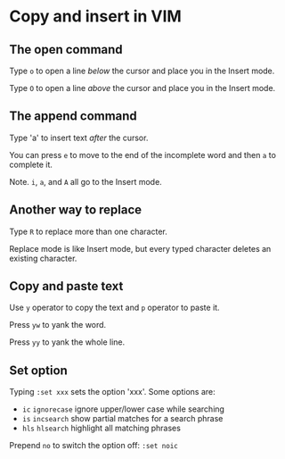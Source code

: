 # Copy and insert in VIM

## The open command

Type `o` to open a line *below* the cursor and place you in the Insert mode.

Type `O` to open a line *above* the cursor and place you in the Insert mode.

## The append command

Type 'a' to insert text *after* the cursor.

You can press `e` to move to the end of the incomplete word and then `a` to complete it.

Note. `i`, `a`, and `A` all go to the Insert mode.

## Another way to replace

Type `R` to replace more than one character.

Replace mode is like Insert mode, but every typed character deletes an existing character.

## Copy and paste text

Use `y` operator to copy the text and `p` operator to paste it.

Press `yw` to yank the word.

Press `yy` to yank the whole line.

## Set option

Typing `:set xxx` sets the option 'xxx'. Some options are:

- `ic` `ignorecase`     ignore upper/lower case while searching
- `is` `incsearch`      show partial matches for a search phrase
- `hls` `hlsearch`      highlight all matching phrases

Prepend `no` to switch the option off: `:set noic`
